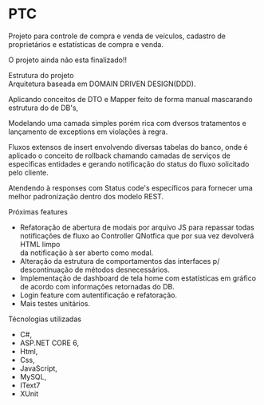 # PTC

Projeto para controle de compra e venda de veículos, cadastro de proprietários e estatísticas de compra e venda. <br />

O projeto ainda não esta finalizado!!

Estrutura do projeto<br />
Arquitetura baseada em DOMAIN DRIVEN DESIGN(DDD).<br />

Aplicando conceitos de DTO e Mapper feito de forma manual mascarando estrutura do de DB's, 

Modelando uma camada simples porém rica com dversos tratamentos e lançamento de exceptions em violações à regra.

Fluxos extensos de insert envolvendo diversas tabelas do banco, onde é aplicado o conceito de rollback chamando camadas de serviços de específicas entidades e gerando notificação do status do fluxo solicitado pelo cliente.

Atendendo à responses com Status code's específicos para fornecer uma melhor padronização dentro dos modelo REST. 

Próximas features 
* Refatoração de abertura de modais por arquivo JS para repassar todas notificações de fluxo ao Controller QNotfica que por sua vez devolverá HTML limpo <br />
 da notificação à ser aberto como modal.
* Alteração da estrutura de comportamentos das interfaces p/ descontinuação de métodos desnecessários.
* Implementação de dashboard de tela home com estatísticas em gráfico de acordo com informações retornadas do DB.
* Login feature com autentificação e refatoração.
* Mais testes unitários.

Técnologias utilizadas<br />
 * C#, <br />
 * ASP.NET CORE 6,<br />
 * Html,<br />
 * Css,<br />
 * JavaScript,<br />
 * MySQL,<br />
 * IText7 <br />
 * XUnit <br />



